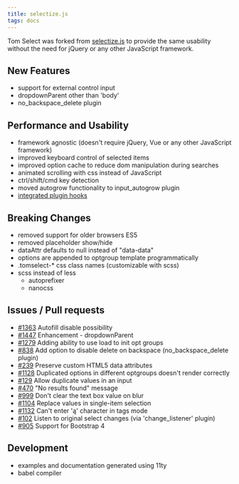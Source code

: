 ```yaml
---
title: selectize.js
tags: docs
---
```


Tom Select was forked from <a href="https://github.com/selectize/selectize.js">selectize.js</a> to provide the same usability without the need for jQuery or any other JavaScript framework.


## New Features
- support for external control input
- dropdownParent other than 'body'
- no_backspace_delete plugin


## Performance and Usability
- framework agnostic (doesn't require jQuery, Vue or any other JavaScript framework)
- improved keyboard control of selected items
- improved option cache to reduce dom manipulation during searches
- animated scrolling with css instead of JavaScript
- ctrl/shift/cmd key detection
- moved autogrow functionality to input_autogrow plugin
- [integrated plugin hooks](plugins.md)


## Breaking Changes
- removed support for older browsers ES5
- removed placeholder show/hide
- dataAttr defaults to null instead of "data-data"
- options are appended to optgroup template programmatically
- .tomselect-* css class names (customizable with scss)
- scss instead of less
	- autoprefixer
	- nanocss


## Issues / Pull requests
- [#1363](https://github.com/selectize/selectize.js/issues/1363) Autofill disable possibility
- [#1447](https://github.com/selectize/selectize.js/issues/1447) Enhancement - dropdownParent
- [#1279](https://github.com/selectize/selectize.js/issues/1279) Adding ability to use load to init opt groups
- [#838](https://github.com/selectize/selectize.js/issues/838) Add option to disable delete on backspace (no_backspace_delete plugin)
- [#239](https://github.com/selectize/selectize.js/issues/239) Preserve custom HTML5 data attributes
- [#1128](https://github.com/selectize/selectize.js/issues/1128) Duplicated options in different optgroups doesn't render correctly
- [#129](https://github.com/selectize/selectize.js/issues/129) Allow duplicate values in an input
- [#470](https://github.com/selectize/selectize.js/issues/470) "No results found" message
- [#999](https://github.com/selectize/selectize.js/issues/999) Don't clear the text box value on blur
- [#1104](https://github.com/selectize/selectize.js/issues/1104) Replace values in single-item selection
- [#1132](https://github.com/selectize/selectize.js/issues/1132) Can't enter 'ą' character in tags mode
- [#102](https://github.com/selectize/selectize.js/issues/102) Listen to original select changes (via 'change_listener' plugin)
- [#905](https://github.com/selectize/selectize.js/issues/905) Support for Bootstrap 4


## Development
- examples and documentation generated using 11ty
- babel compiler
